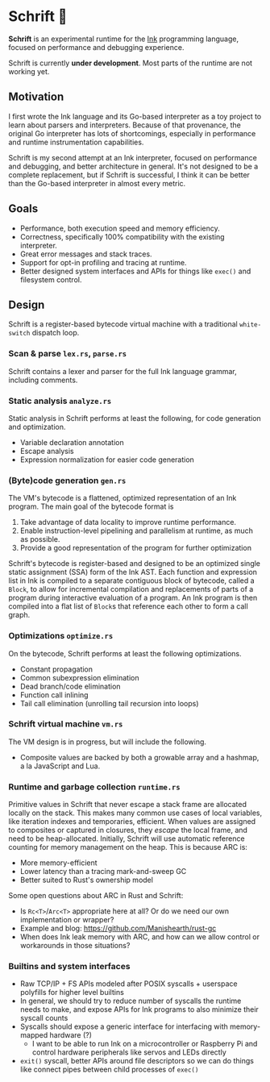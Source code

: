 # Schrift 🚄

**Schrift** is an experimental runtime for the [Ink](https://github.com/thesephist/ink) programming language, focused on performance and debugging experience.

Schrift is currently **under development**. Most parts of the runtime are not working yet.

## Motivation

I first wrote the Ink language and its Go-based interpreter as a toy project to learn about parsers and interpreters. Because of that provenance, the original Go interpreter has lots of shortcomings, especially in performance and runtime instrumentation capabilities.

Schrift is my second attempt at an Ink interpreter, focused on performance and debugging, and better architecture in general. It's not designed to be a complete replacement, but if Schrift is successful, I think it can be better than the Go-based interpreter in almost every metric.

## Goals

- Performance, both execution speed and memory efficiency. 
- Correctness, specifically 100% compatibility with the existing interpreter.
- Great error messages and stack traces.
- Support for opt-in profiling and tracing at runtime.
- Better designed system interfaces and APIs for things like `exec()` and filesystem control.

## Design

Schrift is a register-based bytecode virtual machine with a traditional `white-switch` dispatch loop.

### Scan & parse `lex.rs`, `parse.rs`

Schrift contains a lexer and parser for the full Ink language grammar, including comments.

### Static analysis `analyze.rs`

Static analysis in Schrift performs at least the following, for code generation and optimization.

- Variable declaration annotation
- Escape analysis
- Expression normalization for easier code generation

### (Byte)code generation `gen.rs`

The VM's bytecode is a flattened, optimized representation of an Ink program. The main goal of the bytecode format is

1. Take advantage of data locality to improve runtime performance.
2. Enable instruction-level pipelining and parallelism at runtime, as much as possible.
3. Provide a good representation of the program for further optimization

Schrift's bytecode is register-based and designed to be an optimized single static assignment (SSA) form of the Ink AST. Each function and expression list in Ink is compiled to a separate contiguous block of bytecode, called a `Block`, to allow for incremental compilation and replacements of parts of a program during interactive evaluation of a program. An Ink program is then compiled into a flat list of `Block`s that reference each other to form a call graph.

### Optimizations `optimize.rs`

On the bytecode, Schrift performs at least the following optimizations.

- Constant propagation
- Common subexpression elimination
- Dead branch/code elimination
- Function call inlining
- Tail call elimination (unrolling tail recursion into loops)

### Schrift virtual machine `vm.rs`

The VM design is in progress, but will include the following.

- Composite values are backed by both a growable array and a hashmap, a la JavaScript and Lua.

### Runtime and garbage collection `runtime.rs`

Primitive values in Schrift that never escape a stack frame are allocated locally on the stack. This makes many common use cases of local variables, like iteration indexes and temporaries, efficient. When values are assigned to composites or captured in closures, they _escape_ the local frame, and need to be heap-allocated. Initially, Schrift will use automatic reference counting for memory management on the heap. This is because ARC is:

- More memory-efficient
- Lower latency than a tracing mark-and-sweep GC
- Better suited to Rust's ownership model

Some open questions about ARC in Rust and Schrift:

- Is `Rc<T>`/`Arc<T>` appropriate here at all? Or do we need our own implementation or wrapper?
- Example and blog: https://github.com/Manishearth/rust-gc
- When does Ink leak memory with ARC, and how can we allow control or workarounds in those situations?

### Builtins and system interfaces

- Raw TCP/IP + FS APIs modeled after POSIX syscalls + userspace polyfills for higher level builtins
- In general, we should try to reduce number of syscalls the runtime needs to make, and expose APIs for Ink programs to also minimize their syscall counts
- Syscalls should expose a generic interface for interfacing with memory-mapped hardware (?)
    - I want to be able to run Ink on a microcontroller or Raspberry Pi and control hardware peripherals like servos and LEDs directly
- `exit()` syscall, better APIs around file descriptors so we can do things like connect pipes between child processes of `exec()`

